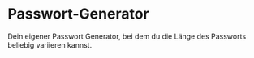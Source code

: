 # Passwort-Generator
Dein eigener Passwort Generator, bei dem du die Länge des Passworts beliebig variieren kannst.
